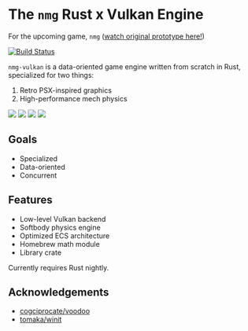 # The `nmg` Rust x Vulkan Engine

For the upcoming game, `nmg` ([watch original prototype here!][3])

[![Build Status][1]][2]

`nmg-vulkan`
is a data-oriented game engine written from scratch in Rust,
specialized for two things:
1. Retro PSX-inspired graphics
2. High-performance mech physics

![](media/pingpong.gif)
![](media/softy.gif)
![](media/pyramid.gif)
![](media/walking.gif)

## Goals
- Specialized
- Data-oriented
- Concurrent

## Features
- Low-level Vulkan backend
- Softbody physics engine
- Optimized ECS architecture
- Homebrew math module
- Library crate

Currently requires Rust nightly.

## Acknowledgements
- [cogciprocate/voodoo][4]
- [tomaka/winit][5]

[1]: https://travis-ci.org/acgaudette/nmg-vulkan.svg?branch=master
[2]: https://travis-ci.org/acgaudette/nmg-vulkan
[3]: https://youtu.be/dD4nkrqb9RY
[4]: https://github.com/cogciprocate/voodoo
[5]: https://github.com/tomaka/winit
